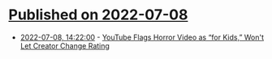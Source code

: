 # [Published on 2022-07-08](index.md)

* [2022-07-08, 14:22:00](https://soylentnews.org/article.pl?sid=22/07/07/1732259&from=rss) - [YouTube Flags Horror Video as “for Kids,” Won't Let Creator Change Rating](https://soylentnews.org/article.pl?sid=22/07/07/1732259&from=rss)
